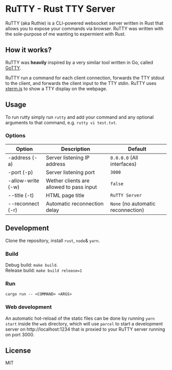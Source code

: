 # RuTTY - Rust TTY Server

RuTTY (aka Ruthie) is a CLI-powered websocket server written in Rust that allows you to expose your commands via browser.
RuTTY was written with the sole-purpose of me wanting to expermient with Rust.

## How it works?

RuTTY was **heavily** inspired by a very similar tool written in Go, called [GoTTY](https://github.com/yudai/gotty).

RuTTY run a command for each client connection, forwards the TTY stdout to the client, and forwards the client input to the TTY stdin. RuTTY uses [xterm.js](https://github.com/xtermjs/xterm.js) to show a TTY display on the webpage.

## Usage

To run rutty simply run `rutty` and add your command and any optional arguments to that command, e.g. `rutty vi test.txt`.

### Options

| Option            | Description                              | Default                            |
| ----------------- | ---------------------------------------- | ---------------------------------- |
| -address (-a)     | Server listening IP address              | `0.0.0.0` (All interfaces)         |
| -port (-p)        | Server listening port                    | `3000`                             |
| -allow-write (-w) | Wether clients are allowed to pass input | `false`                            |
| --title (-t)      | HTML page title                          | `RuTTY Server`                     |
| --reconnect (-r)  | Automatic reconnection delay             | `None` (no automatic reconnection) |

## Development

Clone the repository, install `rust`, `node`& `yarn`.

### Build

Debug build: `make build`.\
Release build: `make build release=1`

### Run

`cargo run -- <COMMAND> <ARGS>`

### Web development

An automatic hot-reload of the static files can be done by running `yarn start` inside the `web` directory, which will use `parcel` to start a development server on http://localhost:1234 that is proxied to your RuTTY server running on port 3000.

## License

MIT
